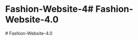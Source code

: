 # Fashion-Website-4#   F a s h i o n - W e b s i t e - 4 . 0  
 #   F a s h i o n - W e b s i t e - 4 . 0  
 